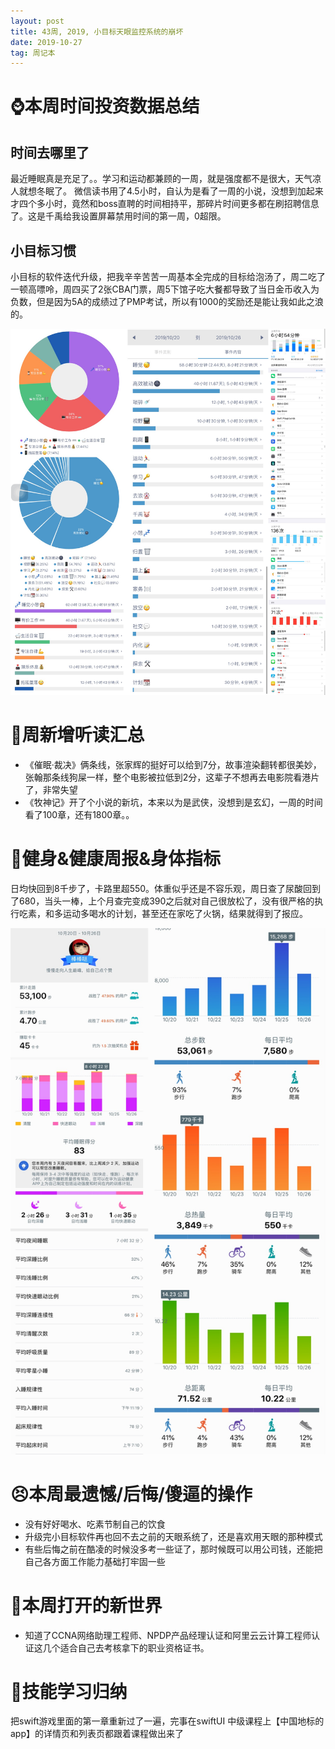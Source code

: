 ```yaml
---
layout: post
title: 43周, 2019, 小目标天眼监控系统的崩坏
date: 2019-10-27
tag: 周记本
---
```


# ⌚️本周时间投资数据总结

## 时间去哪里了

最近睡眠真是充足了。。学习和运动都兼顾的一周，就是强度都不是很大，天气凉人就想冬眠了。
微信读书用了4.5小时，自认为是看了一周的小说，没想到加起来才四个多小时，竟然和boss直聘的时间相持平，那碎片时间更多都在刷招聘信息了。这是千禹给我设置屏幕禁用时间的第一周，0超限。
## 小目标习惯
小目标的软件迭代升级，把我辛辛苦苦一周基本全完成的目标给泡汤了，周二吃了一顿高嘌呤，周四买了2张CBA门票，周5下馆子吃大餐都导致了当日金币收入为负数，但是因为5A的成绩过了PMP考试，所以有1000的奖励还是能让我如此之浪的。

![时间块](/images/pic/week1943_1.jpg)

# 📖周新增听读汇总

- 《催眠·裁决》俩条线，张家辉的挺好可以给到7分，故事渲染翻转都很美妙，张翰那条线狗屎一样，整个电影被拉低到2分，这辈子不想再去电影院看港片了，非常失望
- 《牧神记》开了个小说的新坑，本来以为是武侠，没想到是玄幻，一周的时间看了100章，还有1800章。。

# 👊健身&健康周报&身体指标

日均快回到8千步了，卡路里超550。体重似乎还是不容乐观，周日查了尿酸回到了680，当头一棒，上个月查完变成390之后就对自己很放松了，没有很严格的执行吃素，和多运动多喝水的计划，甚至还在家吃了火锅，结果就得到了报应。

![华为健康](/images/pic/week1943_2.jpg)

# 😣本周最遗憾/后悔/傻逼的操作

- 没有好好喝水、吃素节制自己的饮食
- 升级完小目标软件再也回不去之前的天眼系统了，还是喜欢用天眼的那种模式
- 有些后悔之前在酷凌的时候没多考一些证了，那时候既可以用公司钱，还能把自己各方面工作能力基础打牢固一些

# 🦖本周打开的新世界

- 知道了CCNA网络助理工程师、NPDP产品经理认证和阿里云云计算工程师认证这几个适合自己去考核拿下的职业资格证书。

# 🔧技能学习归纳

把swift游戏里面的第一章重新过了一遍，完事在swiftUI 中级课程上【中国地标的app】的详情页和列表页都跟着课程做出来了